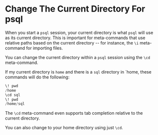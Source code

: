 # Change The Current Directory For psql

When you start a `psql` session, your current directory is what `psql` will
use as its current directory. This is important for meta-commands that use
relative paths based on the current directory -- for instance, the `\i`
meta-command for importing files.

You can change the current directory within a `psql` session using the `\cd`
meta-command.

If my current directory is `home` and there is a `sql` directory in `home,
these commands will do the following:

```sql
\! pwd
/home
\cd sql
\! pwd
/home/sql
```

The `\cd` meta-command even supports tab completion relative to the current
directory.

You can also change to your home directory using just `\cd`.
